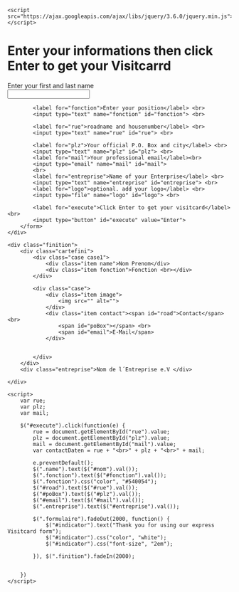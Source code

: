 <!DOCTYPE html>
<html lang="en">

<head>
    <meta charset="UTF-8">
    <meta http-equiv="X-UA-Compatible" content="IE=edge">
    <meta name="viewport" content="width=device-width, initial-scale=1.0">
    <title>carte de Visite</title>
    <link rel="stylesheet" href="carteVisite.css">

    <script src="https://ajax.googleapis.com/ajax/libs/jquery/3.6.0/jquery.min.js"></script>

</head>

<body>
    <h1 id="indicator">Enter your informations then click Enter to get your Visitcarrd</h1>
    <div class="formulaire">
        <form>
            <label for="nom">Enter your first and last name</label> <br>
            <input type="text" name="nom" id="nom"> <br>

            <label for="fonction">Enter your position</label> <br>
            <input type="text" name="fonction" id="fonction"> <br>

            <label for="rue">roadname and housenumber</label> <br>
            <input type="text" name="rue" id="rue"> <br>

            <label for="plz">Your official P.O. Box and city</label> <br>
            <input type="text" name="plz" id="plz"> <br>
            <label for="mail">Your professional email</label><br>
            <input type="email" name="mail" id="mail">
            <br>
            <label for="entreprise">Name of your Enterprise</label> <br>
            <input type="text" name="entreprise" id="entreprise"> <br>
            <label for="logo">optional. add your logo</label> <br>
            <input type="file" name="logo" id="logo"> <br>

            <label for="execute">Click Enter to get your visitcard</label> <br>
            <input type="button" id="execute" value="Enter">
        </form>
    </div>

    <div class="finition">
        <div class="cartefini">
            <div class="case case1">
                <div class="item name">Nom Prenom</div>
                <div class="item fonction">Fonction <br></div>
            </div>

            <div class="case">
                <div class="item image">
                    <img src="" alt="">
                </div>
                <div class="item contact"><span id="road">Contact</span> <br>
                    <span id="poBox"></span> <br>
                    <span id="email">E-Mail</span>
                </div>


            </div>
        </div>
        <div class="entreprise">Nom de l´Entreprise e.V </div>

    </div>

    <script>
        var rue;
        var plz;
        var mail;

        $("#execute").click(function(e) {
            rue = document.getElementById("rue").value;
            plz = document.getElementById("plz").value;
            mail = document.getElementById("mail").value;
            var contactDaten = rue + "<br>" + plz + "<br>" + mail;

            e.preventDefault();
            $(".name").text($("#nom").val());
            $(".fonction").text($("#fonction").val());
            $(".fonction").css("color", "#540054");
            $("#road").text($("#rue").val());
            $("#poBox").text($("#plz").val());
            $("#email").text($("#mail").val());
            $(".entreprise").text($("#entreprise").val());

            $(".formulaire").fadeOut(2000, function() {
                $("#indicator").text("Thank you for using our express Visitcard form");
                $("#indicator").css("color", "white");
                $("#indicator").css("font-size", "2em");

            }), $(".finition").fadeIn(2000);


        })
    </script>

</body>

</html>
